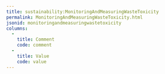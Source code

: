 ```yaml
---
title: sustainability:MonitoringAndMeasuringWasteToxicity
permalink: MonitoringAndMeasuringWasteToxicity.html
jsonid: monitoringandmeasuringwastetoxicity
columns:
  - 
    title: Comment
    code: comment
  - 
    title: Value
    code: value
---
```

